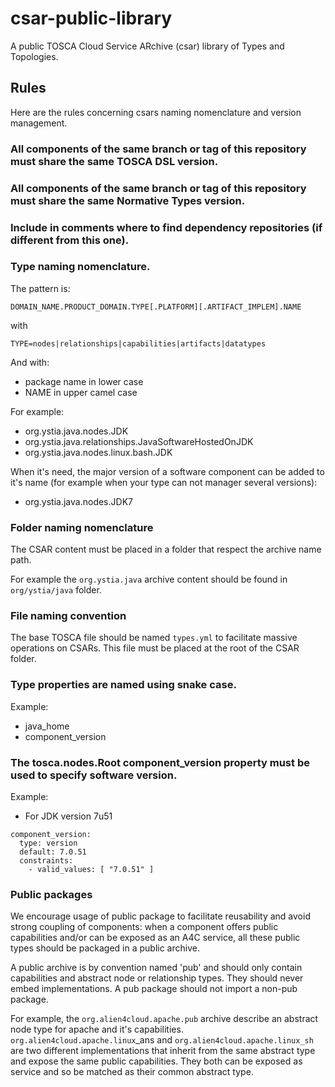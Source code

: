 # csar-public-library
A public TOSCA Cloud Service ARchive (csar) library of Types and Topologies.

## Rules

Here are the rules concerning csars naming nomenclature and version management.

### All components of the same branch or tag of this repository must share the same TOSCA DSL version.

### All components of the same branch or tag of this repository must share the same Normative Types version.

### Include in comments where to find dependency repositories (if different from this one).

### Type naming nomenclature.

The pattern is:

```
DOMAIN_NAME.PRODUCT_DOMAIN.TYPE[.PLATFORM][.ARTIFACT_IMPLEM].NAME
```

with

```
TYPE=nodes|relationships|capabilities|artifacts|datatypes
```

And with:

- package name in lower case
- NAME in upper camel case

For example:

- org.ystia.java.nodes.JDK
- org.ystia.java.relationships.JavaSoftwareHostedOnJDK
- org.ystia.java.nodes.linux.bash.JDK

When it's need, the major version of a software component can be added to it's name (for example when your type can not manager several versions):

- org.ystia.java.nodes.JDK7

### Folder naming nomenclature

The CSAR content must be placed in a folder that respect the archive name path.

For example the `org.ystia.java` archive content should be found in `org/ystia/java` folder.

### File naming convention

The base TOSCA file should be named `types.yml` to facilitate massive operations on CSARs. This file must be placed at the root of the CSAR folder.

### Type properties are named using snake case.

Example:

- java_home
- component_version

### The tosca.nodes.Root component_version property must be used to specify software version.

Example:

- For JDK version 7u51

```
component_version:
  type: version
  default: 7.0.51
  constraints:
    - valid_values: [ "7.0.51" ]
```

### Public packages

We encourage usage of public package to facilitate reusability and avoid strong coupling of components: when a component offers public capabilities and/or can be exposed as an A4C service, all these public types should be packaged in a public archive.

A public archive is by convention named 'pub' and should only contain capabilities and abstract node or relationship types. They should never embed implementations. A pub package should not import a non-pub package.

For example, the `org.alien4cloud.apache.pub` archive describe an abstract node type for apache and it's capabilities. `org.alien4cloud.apache.linux`_ans and `org.alien4cloud.apache.linux_sh` are two different implementations that inherit from the same abstract type and expose the same public capabilities. They both can be exposed as service and so be matched as their common abstract type.
